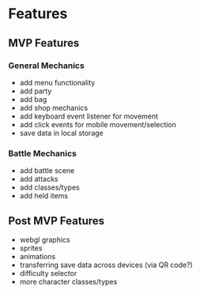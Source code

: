 # Features
## MVP Features
### General Mechanics
- add menu functionality
- add party
- add bag
- add shop mechanics
- add keyboard event listener for movement
- add click events for mobile movement/selection
- save data in local storage

### Battle Mechanics
- add battle scene
- add attacks
- add classes/types
- add held items

## Post MVP Features
- webgl graphics
- sprites
- animations
- transferring save data across devices (via QR code?)
- difficulty selector
- more character classes/types